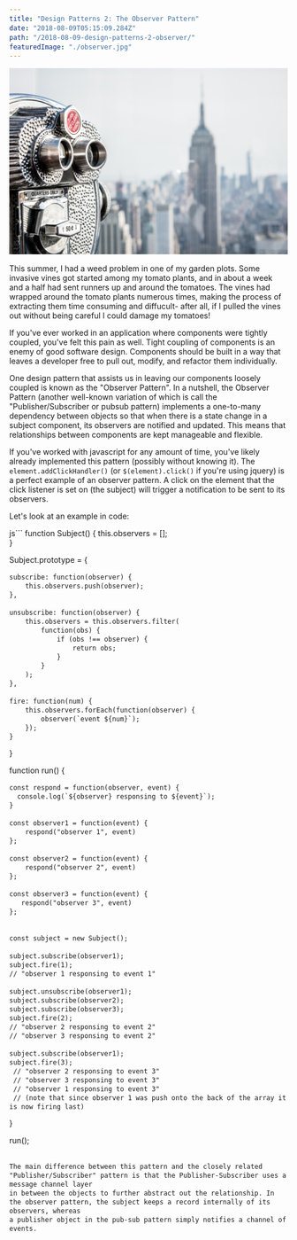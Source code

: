 ```yaml
---
title: "Design Patterns 2: The Observer Pattern"
date: "2018-08-09T05:15:09.284Z"
path: "/2018-08-09-design-patterns-2-observer/"
featuredImage: "./observer.jpg"
---
```

![Observation Glasses](./observer.jpg)

This summer, I had a weed problem in one of my garden plots. Some invasive vines got started among my tomato plants, and in about a week and a half had sent runners up and around the tomatoes. The vines had wrapped around the tomato plants numerous times, making the process of extracting them time consuming and diffucult- after all, if I pulled the vines out without being careful I could damage my tomatoes!

If you've ever worked in an application where components were tightly coupled, you've felt this pain as well. Tight coupling of components is an enemy of good software design. Components should be built in a way that leaves a developer free to pull out, modify, and refactor them individually.

One design pattern that assists us in leaving our components loosely coupled is known as the "Observer Pattern". In a nutshell, the Observer Pattern (another well-known variation of which is call the "Publisher/Subscriber or pubsub pattern) implements a one-to-many dependency between objects so that when there is a state change in a subject component, its observers are notified and updated. This means that relationships between components are kept manageable and flexible.

If you've worked with javascript for any amount of time, you've likely already implemented this pattern (possibly without knowing it). The `element.addClickHandler()` (or `$(element).click()`  if you're using jquery) is a perfect example of an observer pattern. A click on the element that the click listener is set on (the subject) will trigger a notification to be sent to its observers.

Let's look at an example in code:

js```
function Subject() {
    this.observers = [];  
}
 
Subject.prototype = {
 
    subscribe: function(observer) {
        this.observers.push(observer);
    },
 
    unsubscribe: function(observer) {
        this.observers = this.observers.filter(
            function(obs) {
                if (obs !== observer) {
                    return obs;
                }
            }
        );
    },
 
    fire: function(num) {
        this.observers.forEach(function(observer) {
            observer(`event ${num}`);
        });
    }

}

 
function run() {
    
    const respond = function(observer, event) {
      console.log(`${observer} responsing to ${event}`);
    }

    const observer1 = function(event) { 
        respond("observer 1", event)
    };

    const observer2 = function(event) { 
        respond("observer 2", event)
    };

    const observer3 = function(event) { 
       respond("observer 3", event)
    };
 

    const subject = new Subject();
 
    subject.subscribe(observer1);
    subject.fire(1);
	// "observer 1 responsing to event 1"
	
    subject.unsubscribe(observer1);
    subject.subscribe(observer2);
    subject.subscribe(observer3);
    subject.fire(2);
	// "observer 2 responsing to event 2"
    // "observer 3 responsing to event 2"

    subject.subscribe(observer1);
    subject.fire(3);
     // "observer 2 responsing to event 3"
	 // "observer 3 responsing to event 3"
	 // "observer 1 responsing to event 3"
	 // (note that since observer 1 was push onto the back of the array it is now firing last)
}

run();
```

The main difference between this pattern and the closely related "Publisher/Subscriber" pattern is that the Publisher-Subscriber uses a message channel layer
in between the objects to further abstract out the relationship. In the observer pattern, the subject keeps a record internally of its observers, whereas
a publisher object in the pub-sub pattern simply notifies a channel of events.

